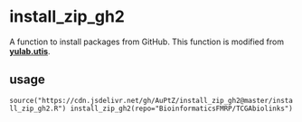 # install_zip_gh2
A function to install packages from GitHub.
This function is modified from [**yulab.utis**](https://github.com/YuLab-SMU/yulab.utils).


## usage

``
source("https://cdn.jsdelivr.net/gh/AuPtZ/install_zip_gh2@master/install_zip_gh2.R")
install_zip_gh2(repo="BioinformaticsFMRP/TCGAbiolinks")
``
